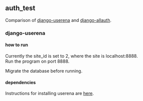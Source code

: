 ## auth_test

Comparison of [django-userena](https://github.com/bread-and-pepper/django-userena) and [django-allauth](https://github.com/pennersr/django-allauth).

### django-userena

#### how to run

Currently the site_id is set to 2, where the site is localhost:8888.  
Run the program on port 8888.

Migrate the database before running.

#### dependencies

Instructions for installing userena are [here](http://django-userena.readthedocs.org/en/latest/installation.html).
